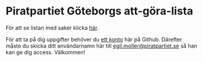 Piratpartiet Göteborgs att-göra-lista
======================================

För att se listan med saker klicka [här](https://github.com/piratpartiet/ppgbg-todo/issues).

För att ta på dig uppgifter behöver du [ett konto](https://github.com/join) här på Github. Därefter måste du skicka ditt användarnamn här till egil.moller@piratpartiet.se så han kan ge dig access. Välkommen!
